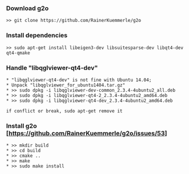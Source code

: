 ### Download g2o
	>> git clone https://github.com/RainerKuemmerle/g2o

### Install dependencies
	>> sudo apt-get install libeigen3-dev libsuitesparse-dev libqt4-dev qt4-qmake

### Handle "libqglviewer-qt4-dev"
	* "libqglviewer-qt4-dev" is not fine with Ubuntu 14.04;
	* Unpack "libqglviewer_for_ubuntu1404.tar.gz"
	* >> sudo dpkg -i libqglviewer-dev-common_2.3.4-4ubuntu2_all.deb
	* >> sudo dpkg -i libqglviewer-qt4-2_2.3.4-4ubuntu2_amd64.deb 
	* >> sudo dpkg -i libqglviewer-qt4-dev_2.3.4-4ubuntu2_amd64.deb

	if conflict or break, sudo apt-get remove it

### Install g2o [https://github.com/RainerKuemmerle/g2o/issues/53]
	* >> mkdir build
	* >> cd build
	* >> cmake ..
	* >> make
	* >> sudo make install




